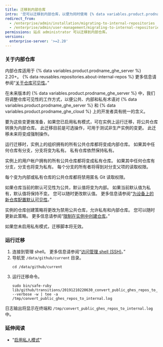 ```yaml
---
title: 迁移到内部仓库
intro: '您可以迁移到内部仓库，以便为同时使用 {% data variables.product.prodname_ghe_server %} 和 {% data variables.product.prodname_ghe_cloud %} 的开发者统一内源体验。'
redirect_from:
  - /enterprise/admin/installation/migrating-to-internal-repositories
  - /enterprise/admin/user-management/migrating-to-internal-repositories
permissions: 站点 administrator 可以迁移到内部仓库。
versions:
  enterprise-server: '>=2.20'
---
```


### 关于内部仓库

内部仓库适用于 {% data variables.product.prodname_ghe_server %} 2.20+。 {% data reusables.repositories.about-internal-repos %} 更多信息请参阅“[关于仓库可见性](/github/creating-cloning-and-archiving-repositories/about-repository-visibility#about-internal-repositories)。”

在未来版本的 {% data variables.product.prodname_ghe_server %} 中，我们将调整仓库可见性的工作方式，以便公共、内部和私有术语对 {% data variables.product.prodname_ghe_server %} 和 {% data variables.product.prodname_ghe_cloud %} 上的开发者具有统一的含义。

要为这些变更做准备，如果您已启用私有模式，可在实例上运行迁移，将公共仓库转换为内部仓库。 此迁移目前是可选操作，可用于测试非生产实例的变更。 此迁移未来将变成强制操作。

运行迁移时，实例上的组织拥有的所有公共仓库都将变成内部仓库。 如果其中任何仓库有分支，分支将变为私有。 私有仓库依然保持私有。

实例上的用户帐户拥有的所有公共仓库都将变成私有仓库。 如果其中任何仓库有分支，分支也将变为私有。 每个分支的所有者将得到对分支父项的读取权限。

每个变为内部或私有仓库的公共仓库都将禁用匿名 Git 读取权限。

如果仓库当前的默认可见性为公共，默认值将变为内部。 如果当前默认值为私有，默认值将保持不变。 您可以随时更改默认值。 更多信息请参阅“[为设备上的新仓库配置默认可见性](/enterprise/admin/installation/configuring-the-default-visibility-of-new-repositories-on-your-appliance)。”

实例的仓库创建策略将更改为禁用公共仓库，允许私有和内部仓库。 您可以随时更新此策略。 更多信息请参阅“[限制在实例中创建仓库](/enterprise/admin/user-management/restricting-repository-creation-in-your-instance)。”

如果您未启用私有模式，迁移脚本将无效。

### 运行迁移

1. 连接到管理 shell。 更多信息请参阅“[访问管理 shell (SSH)](/enterprise/admin/installation/accessing-the-administrative-shell-ssh)。”
2. 导航至 `/data/github/current` 目录。
   ```
   cd /data/github/current
   ```
3. 运行迁移命令。
   ```
   sudo bin/safe-ruby lib/github/transitions/20191210220630_convert_public_ghes_repos_to_internal.rb --verbose -w | tee -a /tmp/convert_public_ghes_repos_to_internal.log
   ```

日志输出将显示在终端和 `/tmp/convert_public_ghes_repos_to_internal.log` 中。

### 延伸阅读

- "[启用私人模式](/enterprise/admin/installation/enabling-private-mode)"
